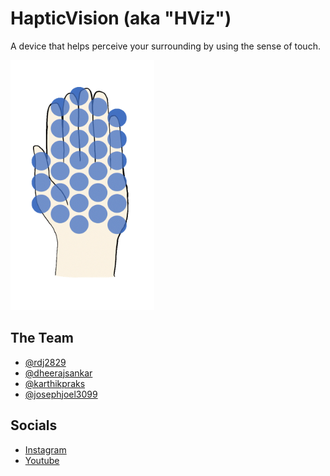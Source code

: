 
# HapticVision (aka "HViz")
A device that helps perceive your surrounding by using the sense of touch. 

<img src="https://github.com/Haptic-Vision/General/blob/cf6e9c0e026d3195212c053ec081bdc6e7f2c434/pulsating.gif" width="230" height="400">

## The Team
- [@rdj2829](https://github.com/rdj2829)
- [@dheerajsankar](https://github.com/dheerajsankar)
- [@karthikpraks]()
- [@josephjoel3099](https://github.com/josephjoel3099)

## Socials
- [Instagram]()
- [Youtube]()
